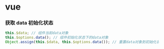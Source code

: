 # vue

### 获取 data 初始化状态

```javascript
this.$data; // 组件当前data对象
this.$options.data(); // 组件初始化状态下的data对象
Object.assign(this.$data, this.$options.data()); // 重置data对象到初始化状态
```
